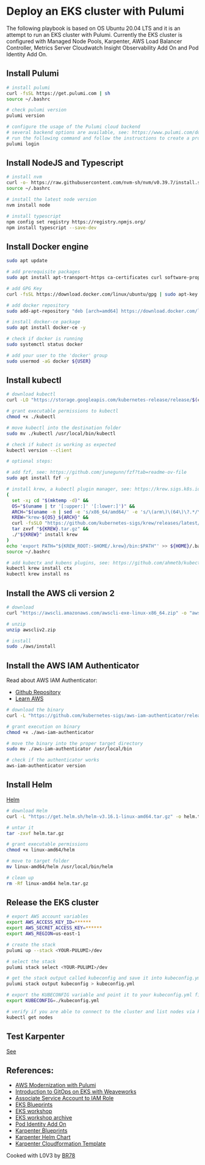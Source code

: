 # Deploy an EKS cluster with Pulumi

The following playbook is based on OS Ubuntu 20.04 LTS and it is an attempt 
to run an EKS cluster with Pulumi. Currently the EKS cluster is configured 
with Managed Node Pools, Karpenter, AWS Load Balancer Controller, Metrics Server 
Cloudwatch Insight Observability Add On and Pod Identity Add On.

## Install Pulumi

```bash
# install pulumi
curl -fsSL https://get.pulumi.com | sh
source ~/.bashrc

# check pulumi version
pulumi version

# configure the usage of the Pulumi cloud backend
# several backend options are available, see: https://www.pulumi.com/docs/iac/concepts/state-and-backends/
# run the following command and follow the instructions to create a proper Pulumi Token and successfully log in 
pulumi login
``` 

## Install NodeJS and Typescript

```bash
# install nvm 
curl -o- https://raw.githubusercontent.com/nvm-sh/nvm/v0.39.7/install.sh | bash
source ~/.bashrc

# install the latest node version
nvm install node

# install typescript
npm config set registry https://registry.npmjs.org/
npm install typescript --save-dev
```

## Install Docker engine

```bash
sudo apt update

# add prerequisite packages
sudo apt install apt-transport-https ca-certificates curl software-properties-common

# add GPG Key
curl -fsSL https://download.docker.com/linux/ubuntu/gpg | sudo apt-key add -

# add docker repository
sudo add-apt-repository "deb [arch=amd64] https://download.docker.com/linux/ubuntu focal stable"

# install docker-ce package
sudo apt install docker-ce -y

# check if docker is running
sudo systemctl status docker

# add your user to the 'docker' group
sudo usermod -aG docker ${USER}
```

## Install kubectl 

```bash
# download kubectl
curl -LO "https://storage.googleapis.com/kubernetes-release/release/$(curl -s https://storage.googleapis.com/kubernetes-release/release/stable.txt)/bin/linux/amd64/kubectl"

# grant executable permissions to kubectl
chmod +x ./kubectl

# move kubectl into the destination folder
sudo mv ./kubectl /usr/local/bin/kubectl

# check if kubect is working as expected
kubectl version --client

# optional steps:

# add fzf, see: https://github.com/junegunn/fzf?tab=readme-ov-file
sudo apt install fzf -y

# install krew, a kubectl plugin manager, see: https://krew.sigs.k8s.io/
(
  set -x; cd "$(mktemp -d)" &&
  OS="$(uname | tr '[:upper:]' '[:lower:]')" &&
  ARCH="$(uname -m | sed -e 's/x86_64/amd64/' -e 's/\(arm\)\(64\)\?.*/\1\2/' -e 's/aarch64$/arm64/')" &&
  KREW="krew-${OS}_${ARCH}" &&
  curl -fsSLO "https://github.com/kubernetes-sigs/krew/releases/latest/download/${KREW}.tar.gz" &&
  tar zxvf "${KREW}.tar.gz" &&
  ./"${KREW}" install krew
)
echo 'export PATH="${KREW_ROOT:-$HOME/.krew}/bin:$PATH"' >> ${HOME}/.bashrc
source ~/.bashrc

# add kubectx and kubens plugins, see: https://github.com/ahmetb/kubectx
kubectl krew install ctx
kubectl krew install ns
```

## Install the AWS cli version 2 

```bash
# download
curl "https://awscli.amazonaws.com/awscli-exe-linux-x86_64.zip" -o "awscliv2.zip"

# unzip
unzip awscliv2.zip

# install
sudo ./aws/install
```

## Install the AWS IAM Authenticator 

Read about AWS IAM Authenticator:

* [Github Repository](https://github.com/kubernetes-sigs/aws-iam-authenticator)
* [Learn AWS](https://www.learnaws.org/2023/08/22/aws-iam-authenticator/)


```bash
# download the binary
curl -L "https://github.com/kubernetes-sigs/aws-iam-authenticator/releases/download/v0.6.27/aws-iam-authenticator_0.6.27_linux_amd64" -o aws-iam-authenticator

# grant execution on binary
chmod +x ./aws-iam-authenticator

# move the binary into the proper target directory
sudo mv ./aws-iam-authenticator /usr/local/bin

# check if the authenticator works
aws-iam-authenticator version
```

## Install Helm

[Helm](https://helm.sh/)

```bash
# download Helm
curl -L "https://get.helm.sh/helm-v3.16.1-linux-amd64.tar.gz" -o helm.tar.gz 

# untar it
tar -zxvf helm.tar.gz

# grant executable permissions
chmod +x linux-amd64/helm

# move to target folder
mv linux-amd64/helm /usr/local/bin/helm

# clean up
rm -Rf linux-amd64 helm.tar.gz
```

## Release the EKS cluster 

```bash
# export AWS account variables
export AWS_ACCESS_KEY_ID=******
export AWS_SECRET_ACCESS_KEY=******
export AWS_REGION=us-east-1

# create the stack
pulumi up --stack <YOUR-PULUMI>/dev

# select the stack
pulumi stack select <YOUR-PULUMI>/dev

# get the stack output called kubeconfig and save it into kubeconfig.yml
pulumi stack output kubeconfig > kubeconfig.yml

# export the KUBECONFIG variable and point it to your kubeconfig.yml file
export KUBECONFIG=./kubeconfig.yml 

# verify if you are able to connect to the cluster and list nodes via kubectl
kubectl get nodes
```

## Test Karpenter

[See](./KARPENTER.md)


## References:

* [AWS Modernization with Pulumi](https://pulumi.awsworkshop.io/)
* [Introduction to GitOps on EKS with Weaveworks](https://weaveworks-gitops.awsworkshop.io/60_workshop_6_ml/00_prerequisites.md/50_install_aws_iam_auth.html)
* [Associate Service Account to IAM Role](https://docs.aws.amazon.com/eks/latest/userguide/associate-service-account-role.html)
* [EKS Blueprints](https://aws-quickstart.github.io/cdk-eks-blueprints/pipelines/)
* [EKS workshop](https://www.eksworkshop.com/docs/introduction/)
* [EKS workshop archive](https://archive.eksworkshop.com/)
* [Pod Identity Add On](https://securitylabs.datadoghq.com/articles/eks-pod-identity-deep-dive/)
* [Karpenter Blueprints](https://github.com/aws-samples/karpenter-blueprints)
* [Karpenter Helm Chart](https://artifacthub.io/packages/helm/karpenter/karpenter)
* [Karpenter Cloudformation Template](https://karpenter.sh/docs/reference/cloudformation/)

Cooked with L0V3 by [BR78](mailto:brunorossiweb@gmail.com)

